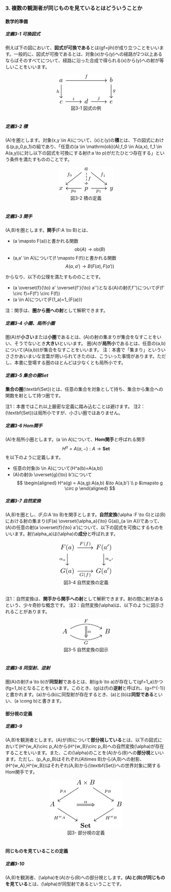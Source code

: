 ### 3. 複数の観測者が同じものを見ているとはどういうことか

#### 数学的準備

##### 定義3-1 可換図式
例えば下の図において、**図式が可換である**とは\(gf=jih\)が成り立つことをいいます。一般的に、図式が可換であるとは、対象\(x\)から\(y\)への経路が2つ以上あるならばそのすべてについて、経路に沿った合成で得られる\(x\)から\(y\)への射が等しいことをいいます。
<div style="text-align:center">
  <img src="../img/3-1-1.png">
  <div>図3-1 図式の例</div>
</div>
<br/>

##### 定義3-2 積
\(A\)を圏とします。対象\(x,y \in A\)について、\(x\)と\(y\)の**積**とは、下の図式における\(p,p_0,p_1\)の組であり、「任意の\(a \in \mathrm{ob}(A),f_0 \in A(a,x), f_1 \in A(a,y)\)に対し以下の図式を可換にする射\(f:a \to p\)がだたひとつ存在する」という条件を満たすもののことです。
<div style="text-align:center">
  <img src="../img/3-2-1.png">
  <div>図3-2 積の定義</div>
</div>
<br/>

##### 定義3-3 関手
\(A,B\)を圏とします。**関手**\(F:A \to B\)とは、
- \(a \mapsto F(a)\)と書かれる関数
$$
  \mathrm{ob}(A) \to \mathrm{ob}(B)
$$
- \(a,a' \in A\)について\(f \mapsto F(f)\)と書かれる関数
$$
  A(a,a') \to B(F(a),F(a'))
$$

からなり、以下の公理を満たすもののことです。
- \(a \overset{f}{\to} a' \overset{f'}{\to} a''\)となる\(A\)の射\(f,f''\)について\(F(f' \circ f)=F(f') \circ F(f)\)
- \(a \in A\)について\(F(1_a)=1_{F(a)}\)

注：関手は、**圏から圏への射**として解釈できます。

##### 定義3-4 小圏、局所小圏
圏\(A\)が**小さい**または**小圏**であるとは、\(A\)の射の集まりが集合をなすことをいい、そうでないとき**大きい**といいます。
圏\(A\)が**局所小**であるとは、任意の\(a,b\)について\(A(a,b)\)が集合をなすことをいいます。
注：本書で「集まり」といういささかあいまいな言葉が用いられてきたのは、こういった事情があります。ただし、本書に登場する圏のほとんどは少なくとも局所小です。

##### 定義3-5 集合の圏Set
**集合の圏**\(\textbf{Set}\)とは、任意の集合を対象として持ち、集合から集合への関数を射として持つ圏です。

注1：本書ではこれ以上厳密な定義に踏み込むことは避けます。
注2：\(\textbf{Set}\)は局所小ですが、小さい圏ではありません。

##### 定義3-6 Hom関手
\(A\)を局所小圏とします。\(a \in A\)について、**Hom関手**と呼ばれる関手
$$
  H^a = A(a,-):A \to \textbf{Set}
$$
を以下のように定義します。
- 任意の対象\(b \in A\)について\(H^a(b)=A(a,b)\)
- \(A\)の射\(b \overset{g}{\to} b'\)について
$$
\begin{aligned}
  H^a(g) = A(a,g):A(a,b) &\to A(a,b') \\
  p &\mapsto g \circ p
\end{aligned}
$$

##### 定義3-7 自然変換
\(A,B\)を圏とし、\(F,G:A \to B\)を関手とします。**自然変換**\(\alpha :F \to G\)とは\(B\)における射の集まり\((F(a) \overset{\alpha_a}{\to} G(a))_{a \in A}\)であって、\(A\)の任意の射\(a \overset{f}{\to} a'\)について、以下の図式を可換にするものをいいます。射\(\alpha_a\)は\(\alpha\)の**成分**と呼ばれます。
<div style="text-align:center">
  <img src="../img/3-7-1.png">
  <div>図3-4 自然変換の定義</div>
</div>
<br/>

注1：自然変換は、**関手から関手への射**として解釈できます。射の間に射があるという、少々奇妙な概念です。
注2：自然変換\(\alpha\)は、以下のように図示されることがあります。
<div style="text-align:center">
  <img src="../img/3-7-2.png">
  <div>図3-5 自然変換の図示</div>
</div>
<br/>

##### 定義3-8 同型射、逆射
圏\(A\)の射\(f:a \to b\)が**同型射**であるとは、射\(g:b \to a\)が存在して\(gf=1_a\)かつ\(fg=1_b\)となることをいいます。このとき、\(g\)は\(f\)の**逆射**と呼ばれ、\(g=f^{-1}\)と書かれます。\(a\)から\(b\)に同型射が存在するとき、\(a\)と\(b\)は**同型である**といい、\(a \cong b\)と書きます。

#### 部分視の定義

##### 定義3-9
\(A,B\)を観測者とします。\(A\)が\(B\)について**部分視している**とは、以下の図式において\(H^{w_A}\circ p_A\)から\(H^{w_B}\circ p_B\)への自然変換\(\alpha\)が存在することをいいます。また、この\(\alpha\)のことを\(A\)から\(B\)への**部分視**といいます。ただし、\(p_A,p_B\)はそれぞれ\(A\times B\)から\(A,B\)への射影、\(H^{w_A},H^{w_B}\)はそれぞれ\(A,B\)から\(\textbf{Set}\)への世界対象に関するHom関手です。

<div style="text-align:center">
  <img src="../img/3-8-1.png">
  <div>図3- 部分視の定義</div>
</div>
<br/>

#### 同じものを見ていることの定義

##### 定義3-10
\(A,B\)を観測者、\(\alpha\)を\(A\)から\(B\)への部分視とします。**\(A\)と\(B\)が同じものを見ている**とは、\(\alpha\)が同型射であるということです。